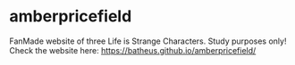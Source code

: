 # amberpricefield
FanMade website of three Life is Strange Characters. Study purposes only!
Check the website here: https://batheus.github.io/amberpricefield/

